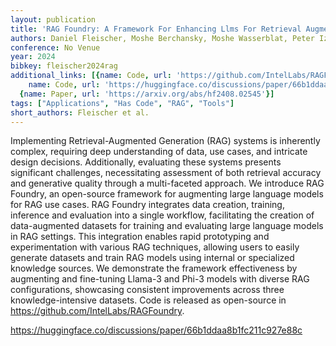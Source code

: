 ```yaml
---
layout: publication
title: 'RAG Foundry: A Framework For Enhancing Llms For Retrieval Augmented Generation'
authors: Daniel Fleischer, Moshe Berchansky, Moshe Wasserblat, Peter Izsak
conference: No Venue
year: 2024
bibkey: fleischer2024rag
additional_links: [{name: Code, url: 'https://github.com/IntelLabs/RAGFoundry'}, {
    name: Code, url: 'https://huggingface.co/discussions/paper/66b1ddaa8b1fc211c927e88c'},
  {name: Paper, url: 'https://arxiv.org/abs/hf2408.02545'}]
tags: ["Applications", "Has Code", "RAG", "Tools"]
short_authors: Fleischer et al.
---
```

Implementing Retrieval-Augmented Generation (RAG) systems is inherently complex, requiring deep understanding of data, use cases, and intricate design decisions. Additionally, evaluating these systems presents significant challenges, necessitating assessment of both retrieval accuracy and generative quality through a multi-faceted approach. We introduce RAG Foundry, an open-source framework for augmenting large language models for RAG use cases. RAG Foundry integrates data creation, training, inference and evaluation into a single workflow, facilitating the creation of data-augmented datasets for training and evaluating large language models in RAG settings. This integration enables rapid prototyping and experimentation with various RAG techniques, allowing users to easily generate datasets and train RAG models using internal or specialized knowledge sources. We demonstrate the framework effectiveness by augmenting and fine-tuning Llama-3 and Phi-3 models with diverse RAG configurations, showcasing consistent improvements across three knowledge-intensive datasets. Code is released as open-source in https://github.com/IntelLabs/RAGFoundry.

https://huggingface.co/discussions/paper/66b1ddaa8b1fc211c927e88c